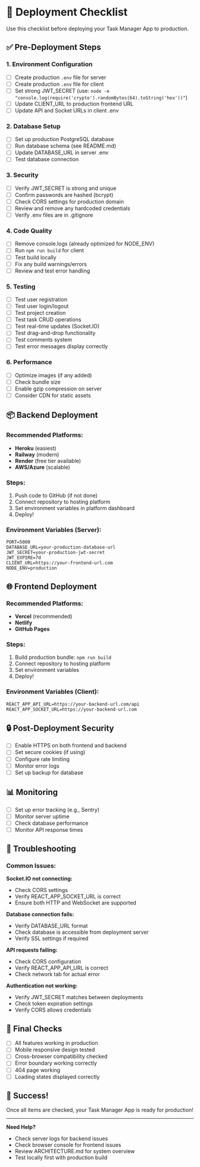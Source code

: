 # 🚀 Deployment Checklist

Use this checklist before deploying your Task Manager App to production.

## ✅ Pre-Deployment Steps

### 1. Environment Configuration

- [ ] Create production `.env` file for server
- [ ] Create production `.env` file for client
- [ ] Set strong JWT_SECRET (use: `node -e "console.log(require('crypto').randomBytes(64).toString('hex'))"`)
- [ ] Update CLIENT_URL to production frontend URL
- [ ] Update API and Socket URLs in client .env

### 2. Database Setup

- [ ] Set up production PostgreSQL database
- [ ] Run database schema (see README.md)
- [ ] Update DATABASE_URL in server .env
- [ ] Test database connection

### 3. Security

- [ ] Verify JWT_SECRET is strong and unique
- [ ] Confirm passwords are hashed (bcrypt)
- [ ] Check CORS settings for production domain
- [ ] Review and remove any hardcoded credentials
- [ ] Verify .env files are in .gitignore

### 4. Code Quality

- [ ] Remove console.logs (already optimized for NODE_ENV)
- [ ] Run `npm run build` for client
- [ ] Test build locally
- [ ] Fix any build warnings/errors
- [ ] Review and test error handling

### 5. Testing

- [ ] Test user registration
- [ ] Test user login/logout
- [ ] Test project creation
- [ ] Test task CRUD operations
- [ ] Test real-time updates (Socket.IO)
- [ ] Test drag-and-drop functionality
- [ ] Test comments system
- [ ] Test error messages display correctly

### 6. Performance

- [ ] Optimize images (if any added)
- [ ] Check bundle size
- [ ] Enable gzip compression on server
- [ ] Consider CDN for static assets

## 📦 Backend Deployment

### Recommended Platforms:

- **Heroku** (easiest)
- **Railway** (modern)
- **Render** (free tier available)
- **AWS/Azure** (scalable)

### Steps:

1. Push code to GitHub (if not done)
2. Connect repository to hosting platform
3. Set environment variables in platform dashboard
4. Deploy!

### Environment Variables (Server):

```
PORT=5000
DATABASE_URL=your-production-database-url
JWT_SECRET=your-production-jwt-secret
JWT_EXPIRE=7d
CLIENT_URL=https://your-frontend-url.com
NODE_ENV=production
```

## 🌐 Frontend Deployment

### Recommended Platforms:

- **Vercel** (recommended)
- **Netlify**
- **GitHub Pages**

### Steps:

1. Build production bundle: `npm run build`
2. Connect repository to hosting platform
3. Set environment variables
4. Deploy!

### Environment Variables (Client):

```
REACT_APP_API_URL=https://your-backend-url.com/api
REACT_APP_SOCKET_URL=https://your-backend-url.com
```

## 🔒 Post-Deployment Security

- [ ] Enable HTTPS on both frontend and backend
- [ ] Set secure cookies (if using)
- [ ] Configure rate limiting
- [ ] Monitor error logs
- [ ] Set up backup for database

## 📊 Monitoring

- [ ] Set up error tracking (e.g., Sentry)
- [ ] Monitor server uptime
- [ ] Check database performance
- [ ] Monitor API response times

## 🐛 Troubleshooting

### Common Issues:

**Socket.IO not connecting:**

- Check CORS settings
- Verify REACT_APP_SOCKET_URL is correct
- Ensure both HTTP and WebSocket are supported

**Database connection fails:**

- Verify DATABASE_URL format
- Check database is accessible from deployment server
- Verify SSL settings if required

**API requests failing:**

- Check CORS configuration
- Verify REACT_APP_API_URL is correct
- Check network tab for actual error

**Authentication not working:**

- Verify JWT_SECRET matches between deployments
- Check token expiration settings
- Verify CORS allows credentials

## 📝 Final Checks

- [ ] All features working in production
- [ ] Mobile responsive design tested
- [ ] Cross-browser compatibility checked
- [ ] Error boundary working correctly
- [ ] 404 page working
- [ ] Loading states displayed correctly

## 🎉 Success!

Once all items are checked, your Task Manager App is ready for production!

---

**Need Help?**

- Check server logs for backend issues
- Check browser console for frontend issues
- Review ARCHITECTURE.md for system overview
- Test locally first with production build
